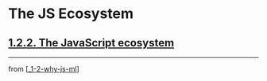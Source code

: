 # The JS Ecosystem

## [**1.2.2.** The JavaScript ecosystem](https://livebook.manning.com/book/deep-learning-with-javascript/chapter-1/130)

---
from [[_1-2-why-js-ml]]

[//begin]: # "Autogenerated link references for markdown compatibility"
[_1-2-why-js-ml]: _1-2-why-js-ml.md "1.2. Why JS with ML?"
[//end]: # "Autogenerated link references"